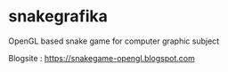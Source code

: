 # snakegrafika
OpenGL based snake game for computer graphic subject


Blogsite : https://snakegame-opengl.blogspot.com

